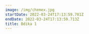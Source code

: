 ```yaml
---
image: /img/chemex.jpg
startDate: 2022-03-24T17:13:59.701Z
endDate: 2022-03-24T17:13:59.713Z
title: Bdika 1
---
```

